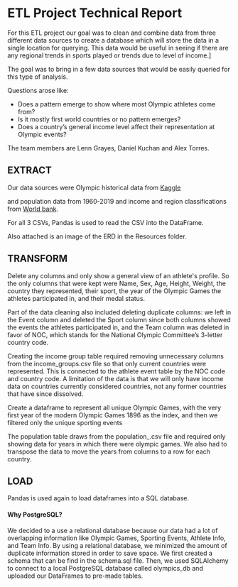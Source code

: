 # ETL Project Technical Report

For this ETL project our goal was to clean and combine data from three different data sources to create a database which will store the data in a single location for querying. This data would be useful in seeing if there are any regional trends in sports played or trends due to level of income.]

The goal was to bring in a few data sources that would be easily queried for this type of analysis.

Questions arose like:
    
- Does a pattern emerge to show where most Olympic athletes come from? 
- Is it mostly first world countries or no pattern emerges?
- Does a country’s general income level affect their representation at Olympic events?

The team members are Lenn Grayes, Daniel Kuchan and Alex Torres. 
    

## EXTRACT

Our data sources were Olympic historical data from [Kaggle](https://www.kaggle.com/heesoo37/120-years-of-olympic-history-athletes-and-results)

and population data from 1960-2019 and income and region classifications from [World bank](https://data.worldbank.org/indicator/SP.POP.TOTL).

For all 3 CSVs, Pandas is used to read the CSV into the DataFrame.

Also attached is an image of the ERD in the Resources folder.

## TRANSFORM

Delete any columns and only show a general view of an athlete's profile. So the only columns that were kept were Name, Sex, Age, Height, Weight, the country they represented, their sport, the year of the Olympic Games the athletes participated in, and their medal status.

Part of the data cleaning also included deleting duplicate columns: we left in the Event column and deleted the Sport column since both columns showed the events the athletes participated in, and the Team column was deleted in favor of NOC, which stands for the National Olympic Committee’s 3-letter country code.

Creating the income group table required removing unnecessary columns from the income_groups.csv file so that only current countries were represented. This is connected to the athlete event table by the NOC code and country code. A limitation of the data is that we will only have income data on countries currently considered countries, not any former countries that have since dissolved.

Create a dataframe to represent all unique Olympic Games, with the very first year of the modern Olympic Games 1896 as the index, and then we filtered only the unique sporting events

The population table draws from the population_.csv file and required only showing data for years in which there were olympic games. We also had to transpose the data to move the years from columns to a row for each country.


## LOAD

Pandas is used again to load dataframes into a SQL database.

#### Why PostgreSQL?

We decided to a use a relational database because our data had a lot of overlapping information like Olympic Games, Sporting Events, Athlete Info, and Team Info. By using a relational database, we minimized the amount of duplicate information stored in order to save space.
We first created a schema that can be find in the schema.sql file. Then, we used SQLAlchemy to connect to a local PostgreSQL database called olympics_db and uploaded our DataFrames to pre-made tables.




```python

```
